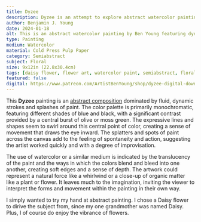 ```yaml
---
title: Dyzee
description: Dyzee is an attempt to explore abstract watercolor painting. But the abstraction is subjectively representative to a floral reference by name, a Daisy flower.
author: Benjamin J. Young
date: 2024-01-18
alt: This is an abstract watercolor painting by Ben Young featuring dynamic blue and black brushstrokes, with splatters and washes creating a sense of movement, anchored by a central burst of yellow.
type: Painting
medium: Watercolor
material: Cold Press Pulp Paper
category: Semiabstract
subject: Floral
size: 9x12in (22.8x30.4cm)
tags: [daisy flower, flower art, watercolor paint, semiabstract, floral abstract, splash accents, broad stokes, neutral tone]
featured: false
digital: https://www.patreon.com/ArtistBenYoung/shop/dyzee-digital-download-139644
---
```


This **Dyzee** painting is an [abstract composition](https://www.artistsnetwork.com/art-inspiration/what-is-abstract-art/) dominated by fluid, dynamic strokes and splashes of paint. The color palette is primarily monochromatic, featuring different shades of blue and black, with a significant contrast provided by a central burst of olive or moss green. The expressive lines and shapes seem to swirl around this central point of color, creating a sense of movement that draws the eye inward. The splatters and spots of paint across the canvas add to the feeling of spontaneity and action, suggesting the artist worked quickly and with a degree of improvisation.

The use of watercolor or a similar medium is indicated by the translucency of the paint and the ways in which the colors blend and bleed into one another, creating soft edges and a sense of depth. The artwork could represent a natural force like a whirlwind or a close-up of organic matter like a plant or flower. It leaves much to the imagination, inviting the viewer to interpret the forms and movement within the painting in their own way.

I simply wanted to try my hand at abstract painting. I chose a Daisy flower to dirive the subject from, since my one grandmother was named Daisy. Plus, I of course do enjoy the vibrance of flowers.